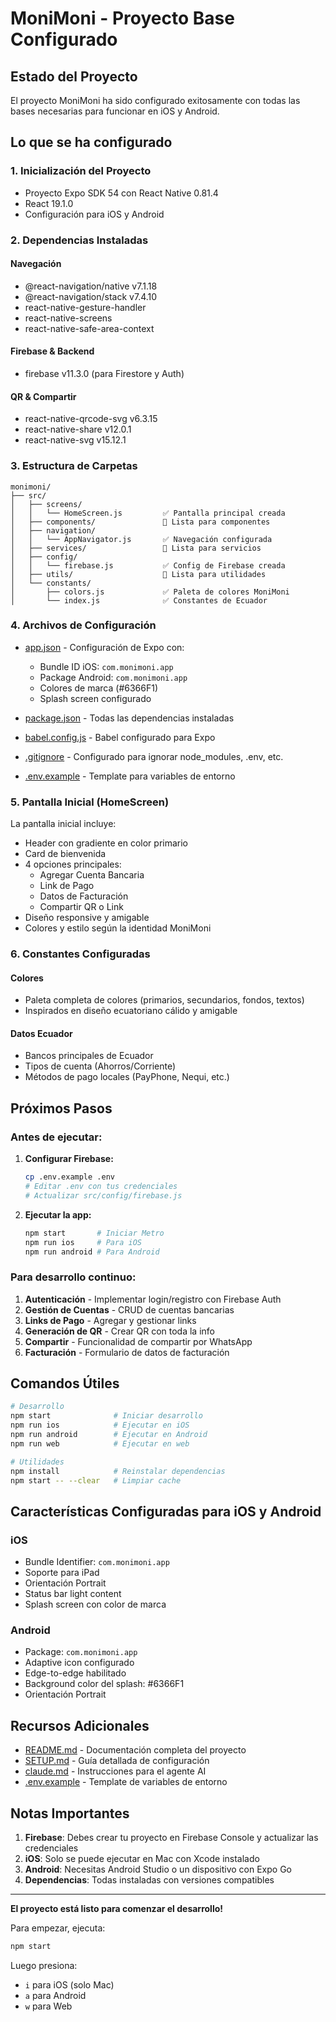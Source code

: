 # MoniMoni - Proyecto Base Configurado

## Estado del Proyecto

El proyecto MoniMoni ha sido configurado exitosamente con todas las bases necesarias para funcionar en iOS y Android.

## Lo que se ha configurado

### 1. Inicialización del Proyecto
- Proyecto Expo SDK 54 con React Native 0.81.4
- React 19.1.0
- Configuración para iOS y Android

### 2. Dependencias Instaladas

#### Navegación
- @react-navigation/native v7.1.18
- @react-navigation/stack v7.4.10
- react-native-gesture-handler
- react-native-screens
- react-native-safe-area-context

#### Firebase & Backend
- firebase v11.3.0 (para Firestore y Auth)

#### QR & Compartir
- react-native-qrcode-svg v6.3.15
- react-native-share v12.0.1
- react-native-svg v15.12.1

### 3. Estructura de Carpetas

```
monimoni/
├── src/
│   ├── screens/
│   │   └── HomeScreen.js         ✅ Pantalla principal creada
│   ├── components/               📁 Lista para componentes
│   ├── navigation/
│   │   └── AppNavigator.js       ✅ Navegación configurada
│   ├── services/                 📁 Lista para servicios
│   ├── config/
│   │   └── firebase.js           ✅ Config de Firebase creada
│   ├── utils/                    📁 Lista para utilidades
│   └── constants/
│       ├── colors.js             ✅ Paleta de colores MoniMoni
│       └── index.js              ✅ Constantes de Ecuador
```

### 4. Archivos de Configuración

- [app.json](app.json) - Configuración de Expo con:
  - Bundle ID iOS: `com.monimoni.app`
  - Package Android: `com.monimoni.app`
  - Colores de marca (#6366F1)
  - Splash screen configurado

- [package.json](package.json) - Todas las dependencias instaladas

- [babel.config.js](babel.config.js) - Babel configurado para Expo

- [.gitignore](.gitignore) - Configurado para ignorar node_modules, .env, etc.

- [.env.example](.env.example) - Template para variables de entorno

### 5. Pantalla Inicial (HomeScreen)

La pantalla inicial incluye:
- Header con gradiente en color primario
- Card de bienvenida
- 4 opciones principales:
  - Agregar Cuenta Bancaria
  - Link de Pago
  - Datos de Facturación
  - Compartir QR o Link
- Diseño responsive y amigable
- Colores y estilo según la identidad MoniMoni

### 6. Constantes Configuradas

#### Colores
- Paleta completa de colores (primarios, secundarios, fondos, textos)
- Inspirados en diseño ecuatoriano cálido y amigable

#### Datos Ecuador
- Bancos principales de Ecuador
- Tipos de cuenta (Ahorros/Corriente)
- Métodos de pago locales (PayPhone, Nequi, etc.)

## Próximos Pasos

### Antes de ejecutar:

1. **Configurar Firebase:**
   ```bash
   cp .env.example .env
   # Editar .env con tus credenciales
   # Actualizar src/config/firebase.js
   ```

2. **Ejecutar la app:**
   ```bash
   npm start       # Iniciar Metro
   npm run ios     # Para iOS
   npm run android # Para Android
   ```

### Para desarrollo continuo:

1. **Autenticación** - Implementar login/registro con Firebase Auth
2. **Gestión de Cuentas** - CRUD de cuentas bancarias
3. **Links de Pago** - Agregar y gestionar links
4. **Generación de QR** - Crear QR con toda la info
5. **Compartir** - Funcionalidad de compartir por WhatsApp
6. **Facturación** - Formulario de datos de facturación

## Comandos Útiles

```bash
# Desarrollo
npm start              # Iniciar desarrollo
npm run ios            # Ejecutar en iOS
npm run android        # Ejecutar en Android
npm run web            # Ejecutar en web

# Utilidades
npm install            # Reinstalar dependencias
npm start -- --clear   # Limpiar cache
```

## Características Configuradas para iOS y Android

### iOS
- Bundle Identifier: `com.monimoni.app`
- Soporte para iPad
- Orientación Portrait
- Status bar light content
- Splash screen con color de marca

### Android
- Package: `com.monimoni.app`
- Adaptive icon configurado
- Edge-to-edge habilitado
- Background color del splash: #6366F1
- Orientación Portrait

## Recursos Adicionales

- [README.md](README.md) - Documentación completa del proyecto
- [SETUP.md](SETUP.md) - Guía detallada de configuración
- [claude.md](claude.md) - Instrucciones para el agente AI
- [.env.example](.env.example) - Template de variables de entorno

## Notas Importantes

1. **Firebase**: Debes crear tu proyecto en Firebase Console y actualizar las credenciales
2. **iOS**: Solo se puede ejecutar en Mac con Xcode instalado
3. **Android**: Necesitas Android Studio o un dispositivo con Expo Go
4. **Dependencias**: Todas instaladas con versiones compatibles

---

**El proyecto está listo para comenzar el desarrollo!**

Para empezar, ejecuta:
```bash
npm start
```

Luego presiona:
- `i` para iOS (solo Mac)
- `a` para Android
- `w` para Web
